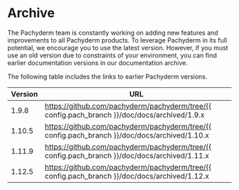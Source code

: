 # Archive

The Pachyderm team is constantly working on adding new features and
improvements to all Pachyderm products. To leverage Pachyderm in its
full potential, we encourage you to use the latest version.
However, if you must use an old version due to constraints of your
environment, you can find earlier documentation versions in our
documentation archive.

The following table includes the links to earlier Pachyderm versions.

| Version | URL |
| ------- | ---- |
| 1.9.8 | https://github.com/pachyderm/pachyderm/tree/{{ config.pach_branch }}/doc/docs/archived/1.9.x|
|1.10.5|https://github.com/pachyderm/pachyderm/tree/{{ config.pach_branch }}/doc/docs/archived/1.10.x|
|1.11.9|https://github.com/pachyderm/pachyderm/tree/{{ config.pach_branch }}/doc/docs/archived/1.11.x|
|1.12.5|https://github.com/pachyderm/pachyderm/tree/{{ config.pach_branch }}/doc/docs/archived/1.12.x|

